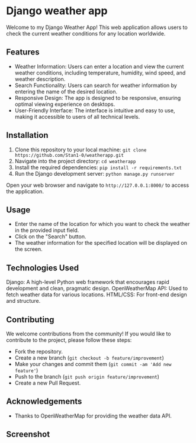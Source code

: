 # Django weather app
Welcome to my Django Weather App! This web application allows users to check the current weather conditions for any location worldwide.

## Features
- Weather Information: Users can enter a location and view the current weather conditions, including temperature, humidity, wind speed, and weather description.
- Search Functionality: Users can search for weather information by entering the name of the desired location.
- Responsive Design: The app is designed to be responsive, ensuring optimal viewing experience on desktops.
- User-Friendly Interface: The interface is intuitive and easy to use, making it accessible to users of all technical levels.

 ## Installation
 1. Clone this repository to your local machine:
`git clone https://github.com/Stan1-0/weatherapp.git`
2. Navigate into the project directory:
`cd weatherapp`
3. Install the required dependencies:
`pip install -r requirements.txt`
4. Run the Django development server:
`python manage.py runserver`

Open your web browser and navigate to `http://127.0.0.1:8000/` to access the application.

## Usage
- Enter the name of the location for which you want to check the weather in the provided input field.
- Click on the "Search" button.
- The weather information for the specified location will be displayed on the screen.

## Technologies Used
Django: A high-level Python web framework that encourages rapid development and clean, pragmatic design.
OpenWeatherMap API: Used to fetch weather data for various locations.
HTML/CSS: For front-end design and structure.

## Contributing
We welcome contributions from the community! If you would like to contribute to the project, please follow these steps:

- Fork the repository.
- Create a new branch (`git checkout -b feature/improvement`)
- Make your changes and commit them (`git commit -am 'Add new feature'`)
- Push to the branch (`git push origin feature/improvement`)
- Create a new Pull Request.

## Acknowledgements
- Thanks to OpenWeatherMap for providing the weather data API.

## Screenshot


